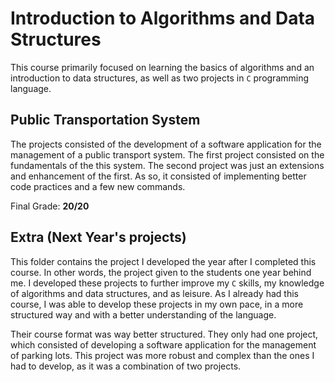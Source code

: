 # Introduction to Algorithms and Data Structures

This course primarily focused on learning the basics of algorithms and an introduction to data structures, as well as two projects in `C` programming language.

## Public Transportation System

The projects consisted of the development of a software application for the management of a public transport system. The first project consisted on the fundamentals of the this system. The second project was just an extensions and enhancement of the first. As so, it consisted of implementing better code practices and a few new commands.

Final Grade: **20/20**

## Extra (Next Year's projects)

This folder contains the project I developed the year after I completed this course. In other words, the project given to the students one year behind me. I developed these projects to further improve my `C` skills, my knowledge of algorithms and data structures, and as leisure. As I already had this course, I was able to develop these projects in my own pace, in a more structured way and with a better understanding of the language.

Their course format was way better structured. They only had one project, which consisted of developing a software application for the management of parking lots. This project was more robust and complex than the ones I had to develop, as it was a combination of two projects.
